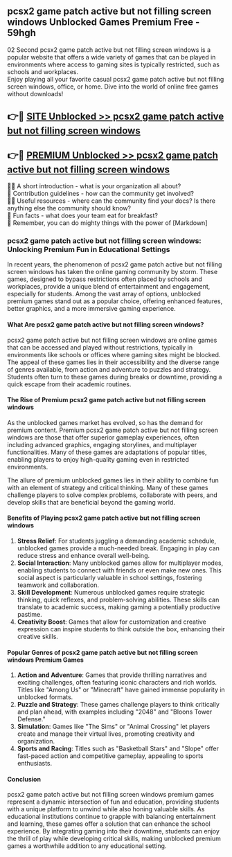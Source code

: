 ## pcsx2 game patch active but not filling screen windows Unblocked Games Premium Free - 59hgh

02 Second pcsx2 game patch active but not filling screen windows is a popular website that offers a wide variety of games that can be played in environments where access to gaming sites is typically restricted, such as schools and workplaces.  
Enjoy playing all your favorite casual pcsx2 game patch active but not filling screen windows, office, or home. Dive into the world of online free games without downloads!

## 👉🔴 [SITE Unblocked >> pcsx2 game patch active but not filling screen windows](http://freeplayer.one?title=pcsx2_game_patch_active_but_not_filling_screen_windows&ref=13D)

## 👉🔴 [PREMIUM Unblocked >> pcsx2 game patch active but not filling screen windows](http://freeplayer.one?title=pcsx2_game_patch_active_but_not_filling_screen_windows&ref=13D)

🙋‍♀️ A short introduction - what is your organization all about?  
🌈 Contribution guidelines - how can the community get involved?  
👩‍💻 Useful resources - where can the community find your docs? Is there anything else the community should know?  
🍿 Fun facts - what does your team eat for breakfast?  
🧙 Remember, you can do mighty things with the power of [Markdown]

### pcsx2 game patch active but not filling screen windows: Unlocking Premium Fun in Educational Settings

In recent years, the phenomenon of pcsx2 game patch active but not filling screen windows has taken the online gaming community by storm. These games, designed to bypass restrictions often placed by schools and workplaces, provide a unique blend of entertainment and engagement, especially for students. Among the vast array of options, unblocked premium games stand out as a popular choice, offering enhanced features, better graphics, and a more immersive gaming experience.

#### What Are pcsx2 game patch active but not filling screen windows?

pcsx2 game patch active but not filling screen windows are online games that can be accessed and played without restrictions, typically in environments like schools or offices where gaming sites might be blocked. The appeal of these games lies in their accessibility and the diverse range of genres available, from action and adventure to puzzles and strategy. Students often turn to these games during breaks or downtime, providing a quick escape from their academic routines.

#### The Rise of Premium pcsx2 game patch active but not filling screen windows

As the unblocked games market has evolved, so has the demand for premium content. Premium pcsx2 game patch active but not filling screen windows are those that offer superior gameplay experiences, often including advanced graphics, engaging storylines, and multiplayer functionalities. Many of these games are adaptations of popular titles, enabling players to enjoy high-quality gaming even in restricted environments.

The allure of premium unblocked games lies in their ability to combine fun with an element of strategy and critical thinking. Many of these games challenge players to solve complex problems, collaborate with peers, and develop skills that are beneficial beyond the gaming world.

#### Benefits of Playing pcsx2 game patch active but not filling screen windows

1.  **Stress Relief**: For students juggling a demanding academic schedule, unblocked games provide a much-needed break. Engaging in play can reduce stress and enhance overall well-being.
2.  **Social Interaction**: Many unblocked games allow for multiplayer modes, enabling students to connect with friends or even make new ones. This social aspect is particularly valuable in school settings, fostering teamwork and collaboration.
3.  **Skill Development**: Numerous unblocked games require strategic thinking, quick reflexes, and problem-solving abilities. These skills can translate to academic success, making gaming a potentially productive pastime.
4.  **Creativity Boost**: Games that allow for customization and creative expression can inspire students to think outside the box, enhancing their creative skills.

#### Popular Genres of pcsx2 game patch active but not filling screen windows Premium Games

1.  **Action and Adventure**: Games that provide thrilling narratives and exciting challenges, often featuring iconic characters and rich worlds. Titles like "Among Us" or "Minecraft" have gained immense popularity in unblocked formats.
2.  **Puzzle and Strategy**: These games challenge players to think critically and plan ahead, with examples including "2048" and "Bloons Tower Defense."
3.  **Simulation**: Games like "The Sims" or "Animal Crossing" let players create and manage their virtual lives, promoting creativity and organization.
4.  **Sports and Racing**: Titles such as "Basketball Stars" and "Slope" offer fast-paced action and competitive gameplay, appealing to sports enthusiasts.

#### Conclusion

pcsx2 game patch active but not filling screen windows premium games represent a dynamic intersection of fun and education, providing students with a unique platform to unwind while also honing valuable skills. As educational institutions continue to grapple with balancing entertainment and learning, these games offer a solution that can enhance the school experience. By integrating gaming into their downtime, students can enjoy the thrill of play while developing critical skills, making unblocked premium games a worthwhile addition to any educational setting.